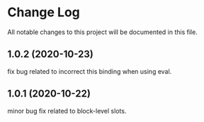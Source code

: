 # Change Log

All notable changes to this project will be documented in this file.

## 1.0.2 (2020-10-23)

fix bug related to incorrect this binding when using eval.

## 1.0.1 (2020-10-22)

minor bug fix related to block-level slots.